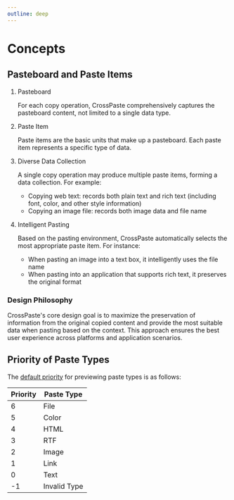 ```yaml
---
outline: deep
---
```


# Concepts

## Pasteboard and Paste Items

1. Pasteboard

   For each copy operation, CrossPaste comprehensively captures the pasteboard content, not limited to a single data type.

2. Paste Item

   Paste items are the basic units that make up a pasteboard. Each paste item represents a specific type of data.

3. Diverse Data Collection

   A single copy operation may produce multiple paste items, forming a data collection. For example:

    - Copying web text: records both plain text and rich text (including font, color, and other style information)
    - Copying an image file: records both image data and file name

4. Intelligent Pasting

   Based on the pasting environment, CrossPaste automatically selects the most appropriate paste item. For instance:

    - When pasting an image into a text box, it intelligently uses the file name
    - When pasting into an application that supports rich text, it preserves the original format

### Design Philosophy
CrossPaste's core design goal is to maximize the preservation of information from the original copied content and provide the most suitable data when pasting based on the context. This approach ensures the best user experience across platforms and application scenarios.

## Priority of Paste Types

The [default priority](https://github.com/CrossPaste/crosspaste-desktop/blob/main/composeApp/src/commonMain/kotlin/com/crosspaste/realm/paste/PasteType.kt) for previewing paste types is as follows:

| Priority | Paste Type   |
|----------|--------------|
| 6        | File         |
| 5        | Color        |
| 4        | HTML         |
| 3        | RTF          |
| 2        | Image        |
| 1        | Link         |
| 0        | Text         |
| -1       | Invalid Type |